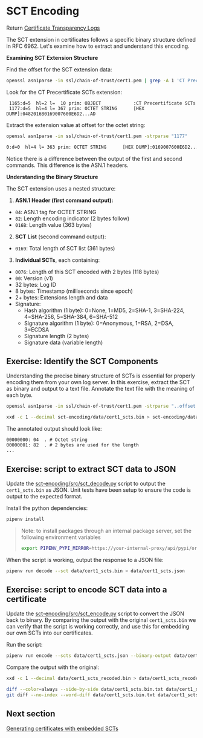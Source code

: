 # SCT Encoding

Return [Certificate Transparency Logs](../certificate-transparency-logs.md)

The SCT extension in certificates follows a specific binary structure defined in RFC 6962. Let's examine how to extract and understand this encoding.

**Examining SCT Extension Structure**

Find the offset for the SCT extension data:
```bash
openssl asn1parse -in ssl/chain-of-trust/cert1.pem | grep -A 1 'CT Precertificate SCTs'
```

Look for the CT Precertificate SCTs extension:
```
 1165:d=5  hl=2 l=  10 prim: OBJECT            :CT Precertificate SCTs
 1177:d=5  hl=4 l= 367 prim: OCTET STRING      [HEX DUMP]:0482016B0169007600E6D2...AD
```

Extract the extension value at offset for the octet string:
```bash
openssl asn1parse -in ssl/chain-of-trust/cert1.pem -strparse "1177"

0:d=0  hl=4 l= 363 prim: OCTET STRING      [HEX DUMP]:0169007600E6D2...AD
```

Notice there is a difference between the output of the first and second commands. This difference is the ASN.1 headers.

**Understanding the Binary Structure**

The SCT extension uses a nested structure:

1. **ASN.1 Header (first command output):**
 - `04`: ASN.1 tag for OCTET STRING
 - `82`: Length encoding indicator (2 bytes follow)
 - `016B`: Length value (363 bytes)
2. **SCT List** (second command output):
 - `0169`: Total length of SCT list (361 bytes)
3. **Individual SCTs**, each containing:
 - `0076`: Length of this SCT encoded with 2 bytes (118 bytes)
 - `00`: Version (v1)
 - 32 bytes: Log ID
 - 8 bytes: Timestamp (milliseconds since epoch)
 - 2+ bytes: Extensions length and data
 - Signature:
   - Hash algorithm (1 byte): 0=None, 1=MD5, 2=SHA-1, 3=SHA-224, 4=SHA-256, 5=SHA-384, 6=SHA-512
   - Signature algorithm (1 byte): 0=Anonymous, 1=RSA, 2=DSA, 3=ECDSA
   - Signature length (2 bytes)
   - Signature data (variable length)


## Exercise: Identify the SCT Components

Understanding the precise binary structure of SCTs is essential for properly encoding them from your own log server. In this exercise, extract the SCT as binary and output to a text file. Annotate the text file with the meaning of each byte.

```bash
openssl asn1parse -in ssl/chain-of-trust/cert1.pem -strparse "..offset.." -out sct-encoding/data/cert1_scts.bin -noout

xxd -c 1 --decimal sct-encoding/data/cert1_scts.bin > sct-encoding/data/cert1_scts.bin.txt
```

The annotated output should look like:
```text
00000000: 04  . # Octet string
00000001: 82  . # 2 bytes are used for the length
...
```


## Exercise: script to extract SCT data to JSON

Update the [sct-encoding/src/sct_decode.py](../sct-encoding/src/sct_decode.py) script to output the `cert1_scts.bin` as JSON. Unit tests have been setup to ensure the code is output to the expected format.

Install the python dependencies:
```bash
pipenv install
```

> Note: to install packages through an internal package server, set the following environment variables
> ```bash
> export PIPENV_PYPI_MIRROR=https://your-internal-proxy/api/pypi/org.python.pypi/simple
> ```


When the script is working, output the response to a JSON file:
```bash
pipenv run decode --sct data/cert1_scts.bin > data/cert1_scts.json
```


## Exercise: script to encode SCT data into a certificate

Update the [sct-encoding/src/sct_encode.py](../sct-encoding/src/sct_encode.py) script to convert the JSON back to binary. By comparing the output with the original `cert1_scts.bin` we can verify that the script is working correctly, and use this for embedding our own SCTs into our certificates.

Run the script:
```bash
pipenv run encode --scts data/cert1_scts.json --binary-output data/cert1_scts_recoded.bin
```

Compare the output with the original:
```bash
xxd -c 1 --decimal data/cert1_scts_recoded.bin > data/cert1_scts_recoded.bin.txt

diff --color=always --side-by-side data/cert1_scts.bin.txt data/cert1_scts_recoded.bin.txt
git diff --no-index --word-diff data/cert1_scts.bin.txt data/cert1_scts_recoded.bin.txt
```



## Next section

[Generating certificates with embedded SCTs](./ct_certificates.md)
